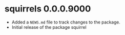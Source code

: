 # squirrels 0.0.0.9000

* Added a `NEWS.md` file to track changes to the package.
* Initial release of the package squirrel

